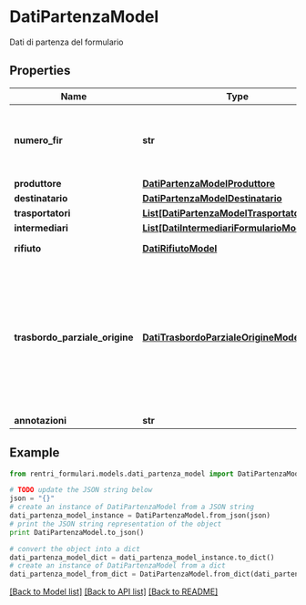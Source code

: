 # DatiPartenzaModel

Dati di partenza del formulario

## Properties
Name | Type | Description | Notes
------------ | ------------- | ------------- | -------------
**numero_fir** | **str** | Numero di vidimazione da attribuire al nuovo FIR digitale. Qualora non venga specificato, il sistema ne assegnerà uno automaticamente. | [optional] 
**produttore** | [**DatiPartenzaModelProduttore**](DatiPartenzaModelProduttore.md) |  | [optional] 
**destinatario** | [**DatiPartenzaModelDestinatario**](DatiPartenzaModelDestinatario.md) |  | 
**trasportatori** | [**List[DatiPartenzaModelTrasportatoriInner]**](DatiPartenzaModelTrasportatoriInner.md) | Trasportatori | 
**intermediari** | [**List[DatiIntermediariFormularioModel]**](DatiIntermediariFormularioModel.md) | Intermediari | [optional] 
**rifiuto** | [**DatiRifiutoModel**](DatiRifiutoModel.md) | Caratteristiche del rifiuto | 
**trasbordo_parziale_origine** | [**DatiTrasbordoParzialeOrigineModel**](DatiTrasbordoParzialeOrigineModel.md) | Dati relativi al trasbordo parziale da cui prende origine il formulario. Il dato deve essere valorizzato solo se il formulario prende origine da un trasbordo parziale. Se il dato viene valorizzato, la proprietà \&quot;produttore\&quot; non deve essere valorizzata. | [optional] 
**annotazioni** | **str** | Annotazioni | [optional] 

## Example

```python
from rentri_formulari.models.dati_partenza_model import DatiPartenzaModel

# TODO update the JSON string below
json = "{}"
# create an instance of DatiPartenzaModel from a JSON string
dati_partenza_model_instance = DatiPartenzaModel.from_json(json)
# print the JSON string representation of the object
print DatiPartenzaModel.to_json()

# convert the object into a dict
dati_partenza_model_dict = dati_partenza_model_instance.to_dict()
# create an instance of DatiPartenzaModel from a dict
dati_partenza_model_from_dict = DatiPartenzaModel.from_dict(dati_partenza_model_dict)
```
[[Back to Model list]](../README.md#documentation-for-models) [[Back to API list]](../README.md#documentation-for-api-endpoints) [[Back to README]](../README.md)


